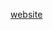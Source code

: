 [](https://media1.tenor.com/m/-ks8-pPuX4sAAAAd/megamind-oh.gif)

[website](https://refactored-dollop-zw5ne1k.pages.github.io/)
